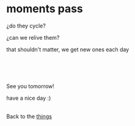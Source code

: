 # moments pass

¿do they cycle?

¿can we relive them?

that shouldn't matter, we get new ones each day


<br><br><br>

See you tomorrow!

have a nice day :)<br><br>

Back to the [things](../things)